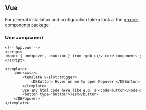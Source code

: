 <!--
SPDX-FileCopyrightText: 2025 DB Systel GmbH

SPDX-License-Identifier: Apache-2.0
-->

## Vue

For general installation and configuration take a look at the [v-core-components](https://www.npmjs.com/package/@db-ux/v-core-components) package.

### Use component

```vue App.vue
<!-- App.vue -->
<script>
import { DBPopover, DBButton } from "@db-ux/v-core-components";
</script>

<template>
	<DBPopover>
		<template v-slot:trigger>
			<DBButton> Hover on me to open Popover </DBButton>
		</template>
		Use any html code here like e.g. a <code>button</code>:
		<button type="button">Test</button>
	</DBPopover>
</template>
```
